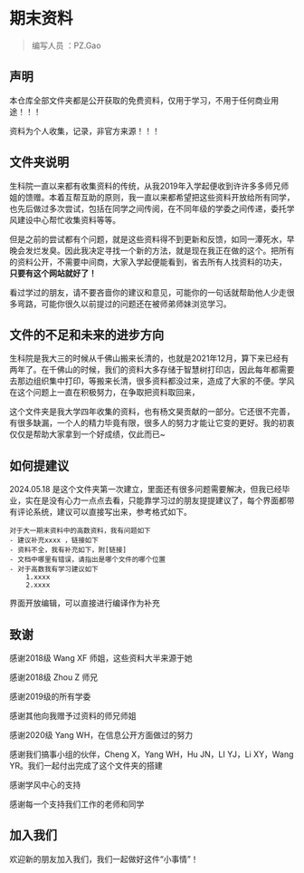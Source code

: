 # 期末资料
> 编写人员 ：PZ.Gao

## 声明
本仓库全部文件夹都是公开获取的免费资料，仅用于学习，不用于任何商业用途！！！ 

资料为个人收集，记录，非官方来源！！！

## 文件夹说明

生科院一直以来都有收集资料的传统，从我2019年入学起便收到许许多多师兄师姐的馈赠。本着互帮互助的原则，我一直以来都希望把这些资料开放给所有同学，也先后做过多次尝试，包括在同学之间传阅，在不同年级的学委之间传递，委托学风建设中心帮忙收集资料等等。

但是之前的尝试都有个问题，就是这些资料得不到更新和反馈，如同一潭死水，早晚会发烂发臭。因此我决定寻找一个新的方法，就是现在我正在做的这个。把所有的资料公开，不需要中间商，大家入学起便能看到，省去所有人找资料的功夫， **只要有这个网站就好了！** 

看过学过的朋友，请不要吝啬你的建议和意见，可能你的一句话就帮助他人少走很多弯路，可能你很久以前提过的问题还在被师弟师妹浏览学习。

## 文件的不足和未来的进步方向
生科院是我大三的时候从千佛山搬来长清的，也就是2021年12月，算下来已经有两年了。在千佛山的时候，我们的资料大多存储于智慧树打印店，因此每年都需要去那边组织集中打印，等搬来长清，很多资料都没过来，造成了大家的不便。学风在这个问题上一直在积极努力，在争取把资料取回来，

这个文件夹是我大学四年收集的资料，也有杨文昊贡献的一部分。它还很不完善，有很多缺漏，一个人的精力毕竟有限，很多人的努力才能让它变的更好。我的初衷仅仅是帮助大家拿到一个好成绩，仅此而已~


## 如何提建议
2024.05.18 是这个文件夹第一次建立，里面还有很多问题需要解决，但我已经毕业，实在是没有心力一点点去看，只能靠学习过的朋友提提建议了，每个界面都带有评论系统，建议可以直接写出来，参考格式如下。
```
对于大一期末资料中的高数资料，我有问题如下
- 建议补充xxxx ，链接如下
- 资料不全，我有补充如下，附[链接]
- 文档中哪里有错误，请指出是哪个文件的哪个位置
- 对于高数我有学习建议如下
    1.xxxx
    2.xxxx
```
界面开放编辑，可以直接进行编译作为补充

## 致谢
感谢2018级 Wang XF 师姐，这些资料大半来源于她

感谢2018级 Zhou Z 师兄

感谢2019级的所有学委

感谢其他向我赠予过资料的师兄师姐

感谢2020级 Yang WH，在信息公开方面做过的努力

感谢我们搞事小组的伙伴，Cheng X，Yang WH，Hu JN，LI YJ，Li XY，Wang YR。我们一起付出完成了这个文件夹的搭建

感谢学风中心的支持

感谢每一个支持我们工作的老师和同学


## 加入我们
欢迎新的朋友加入我们，我们一起做好这件“小事情”！


